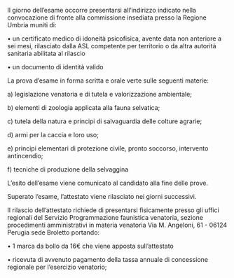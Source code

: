 

Il giorno dell’esame occorre presentarsi all’indirizzo indicato nella convocazione di fronte alla commissione insediata presso la Regione Umbria  muniti di:

•	un certificato medico di idoneità psicofisica, avente data non anteriore a sei mesi, rilasciato dalla ASL competente per territorio o da altra autorità sanitaria abilitata al rilascio

•	un documento di identità valido

La prova d’esame in forma scritta e orale verte sulle seguenti materie:

a) legislazione venatoria e di tutela e valorizzazione ambientale;

b) elementi di zoologia applicata alla fauna selvatica;

c) tutela della natura e principi di salvaguardia delle colture agrarie;

d) armi per la caccia e loro uso;

e) principi elementari di protezione civile, pronto soccorso, intervento antincendio;

f) tecniche di produzione della selvaggina

L’esito dell’esame viene comunicato al candidato alla fine delle prove.

Superato l’esame, l’attestato viene rilasciato nei giorni successivi.

Il rilascio dell’attestato richiede di presentarsi fisicamente presso gli uffici regionali del Servizio Programmazione faunistica venatoria, sezione procedimenti amministrativi in materia venatoria
Via M. Angeloni, 61 - 06124 Perugia sede Broletto portando:

•	1 marca da bollo da 16€ che viene apposta sull’attestato

•	ricevuta di avvenuto pagamento della tassa annuale di concessione regionale per l’esercizio venatorio;
